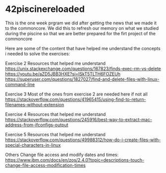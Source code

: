 # 42piscinereloaded
This is the one week prgram we did after getting the news that we made it to the commoncore. We did this to refresh our memory on what we studied during the piscine so that we are better prepared for the firt project of the commoncore

Here are some of the content that have helped me understand the concepts i needed to solve the exercises:

Exercise 2
Resources that helped me understand
https://unix.stackexchange.com/questions/167823/finds-exec-rm-vs-delete
https://youtu.be/aZD5JBB3HXE?si=ISkT5TLTH6FOZEUh
https://superuser.com/questions/1827027/find-and-delete-files-with-linux-command-line

Exercise 3
Most of the ones from exercise 2 are needed here if not all
https://stackoverflow.com/questions/41965415/using-find-to-return-filenames-without-extension

Exercise 4
Resources that helped me understand
https://stackoverflow.com/questions/245916/best-way-to-extract-mac-address-from-ifconfigs-output

Exercise 5
Resources that helped me understand
https://stackoverflow.com/questions/49988312/how-do-i-create-files-with-special-characters-in-linux


Others
Change file access and modify dates and times: 
https://www.ibm.com/docs/en/zos/2.4.0?topic=descriptions-touch-change-file-access-modification-times
